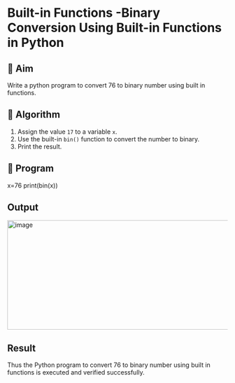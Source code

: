 # Built-in Functions -Binary Conversion Using Built-in Functions in Python

## 🎯 Aim
Write a python program to convert 76 to binary number using built in functions.

## 🧠 Algorithm
1. Assign the value `17` to a variable `x`.
2. Use the built-in `bin()` function to convert the number to binary.
3. Print the result.

## 🧾 Program

x=76
print(bin(x))

## Output
<img width="1168" height="250" alt="image" src="https://github.com/user-attachments/assets/f0d2187d-cde0-4f4c-b7f6-7f9acc7de5b0" />


## Result
Thus the Python program to convert 76 to binary number using built in functions is executed and verified successfully.
